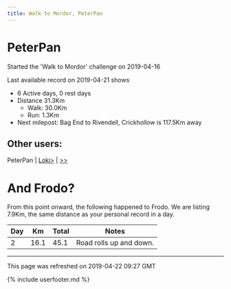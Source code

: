 ```yaml
---
title: Walk to Mordor, PeterPan
---
```


# PeterPan

Started the 'Walk to Mordor' challenge on 2019-04-16

Last available record on 2019-04-21 shows
* 6 Active days, 0 rest days
* Distance 31.3Km
  * Walk: 30.0Km
  * Run: 1.3Km
* Next milepost: Bag End to Rivendell, Crickhollow is 117.5Km away

## Other users:

PeterPan \| [Loki\>](Loki.md) \| [\>\>](Loki.md)

# And Frodo?
From this point onward, the following happened to Frodo.
We are listing 7.9Km, the same distance as your personal record in a day.

| Day | Km | Total | Notes |
| --- | --- | --- | --- |
| 2 | 16.1 | 45.1 | Road rolls up and down. |


---
This page was refreshed on 2019-04-22 09:27 GMT

{% include userfooter.md %}
